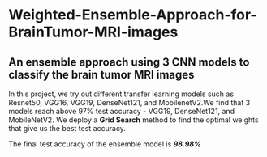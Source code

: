 # Weighted-Ensemble-Approach-for-BrainTumor-MRI-images

## An ensemble approach using 3 CNN models to classify the brain tumor MRI images

In this project, we try out different transfer learning models such as Resnet50, VGG16, VGG19, DenseNet121, and MobilenetV2.We find that 3 models reach above 97% test accuracy - VGG19, DenseNet121, and MobileNetV2. We deploy a **Grid Search** method to find the optimal weights that give us the best test accuracy.

The final test accuracy of the ensemble model is ***98.98%***


